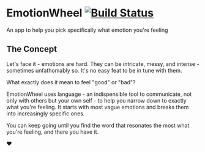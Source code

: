 # EmotionWheel [![Build Status](https://app.bitrise.io/app/56ba40fd5c2ff870/status.svg?token=NpjkA6O-Uw4CaCVLOzZLAg&branch=master)](https://app.bitrise.io/app/56ba40fd5c2ff870)
An app to help you pick specifically what emotion you're feeling

## The Concept
Let's face it - emotions are hard. They can be intricate, messy, and intense - sometimes unfathomably so. It's no easy feat to be in tune with them. 

What exactly does it mean to feel "good" or "bad"? 

EmotionWheel uses language - an indispensible tool to communicate, not only with others but your own self - to help you narrow down to exactly what you're feeling. It starts with most vague emotions and breaks them into increasingly specific ones. 

You can keep going until you find the word that resonates the most what you're feeling, and there you have it. 

❤️
